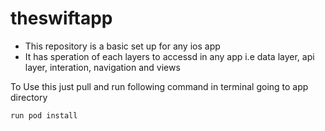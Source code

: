 # theswiftapp

- This repository is a basic set up for any ios app
- It has speration of each layers to accessd in any app i.e data layer, api layer, interation, navigation and views

To Use this just pull and run following command in terminal going to app directory

`run pod install`
